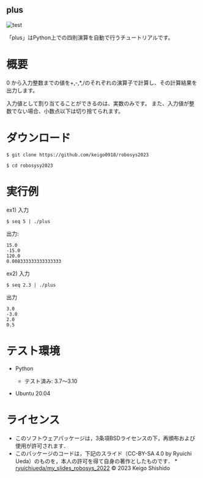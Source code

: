 ## plus

![test](https://github.com/keigo0918/robosys2023/actions/workflows/test.yml/badge.svg)

「plus」はPython上での四則演算を自動で行うチュートリアルです。

# 概要

0 から入力整数までの値を+,-,*,/のそれぞれの演算子で計算し、その計算結果を出力します。

入力値として割り当てることができるのは、実数のみです。 
また、入力値が整数でない場合、小数点以下は切り捨てられます。

# ダウンロード

```
$ git clone https://github.com/keigo0918/robosys2023
```

```
$ cd robosysy2023
```

# 実行例

ex1)
入力

```
$ seq 5 | ./plus
```

出力:

```
15.0
-15.0
120.0
0.008333333333333333
```

ex2)
入力

```
$ seq 2.3 | ./plus
```

出力

```
3.0
-3.0
2.0
0.5
```

# テスト環境

* Python
  * テスト済み: 3.7〜3.10

* Ubuntu 20.04

# ライセンス

* このソフトウェアパッケージは，3条項BSDライセンスの下，再頒布および使用が許可されます．
* このパッケージのコードは，下記のスライド（CC-BY-SA 4.0 by Ryuichi Ueda）のものを，本人の許可を得て自身の著作としたものです．
      * [ryuichiueda/my_slides_robosys_2022](https://github.com/ryuichiueda/my_slides/tree/master/robosys_2022)
© 2023 Keigo Shishido  
